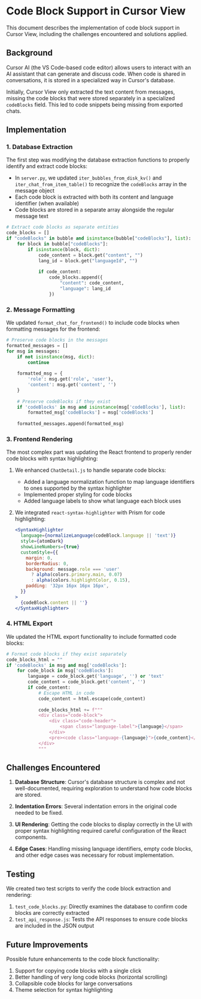 # Code Block Support in Cursor View

This document describes the implementation of code block support in Cursor View, including the challenges encountered and solutions applied.

## Background

Cursor AI (the VS Code-based code editor) allows users to interact with an AI assistant that can generate and discuss code. When code is shared in conversations, it is stored in a specialized way in Cursor's database.

Initially, Cursor View only extracted the text content from messages, missing the code blocks that were stored separately in a specialized `codeBlocks` field. This led to code snippets being missing from exported chats.

## Implementation

### 1. Database Extraction

The first step was modifying the database extraction functions to properly identify and extract code blocks:

- In `server.py`, we updated `iter_bubbles_from_disk_kv()` and `iter_chat_from_item_table()` to recognize the `codeBlocks` array in the message object
- Each code block is extracted with both its content and language identifier (when available)
- Code blocks are stored in a separate array alongside the regular message text

```python
# Extract code blocks as separate entities
code_blocks = []
if "codeBlocks" in bubble and isinstance(bubble["codeBlocks"], list):
    for block in bubble["codeBlocks"]:
        if isinstance(block, dict):
            code_content = block.get("content", "")
            lang_id = block.get("languageId", "")
            
            if code_content:
                code_blocks.append({
                    "content": code_content,
                    "language": lang_id
                })
```

### 2. Message Formatting

We updated `format_chat_for_frontend()` to include code blocks when formatting messages for the frontend:

```python
# Preserve code blocks in the messages
formatted_messages = []
for msg in messages:
    if not isinstance(msg, dict):
        continue
    
    formatted_msg = {
        'role': msg.get('role', 'user'),
        'content': msg.get('content', '')
    }
    
    # Preserve codeBlocks if they exist
    if 'codeBlocks' in msg and isinstance(msg['codeBlocks'], list):
        formatted_msg['codeBlocks'] = msg['codeBlocks']
    
    formatted_messages.append(formatted_msg)
```

### 3. Frontend Rendering

The most complex part was updating the React frontend to properly render code blocks with syntax highlighting:

1. We enhanced `ChatDetail.js` to handle separate code blocks:
   - Added a language normalization function to map language identifiers to ones supported by the syntax highlighter
   - Implemented proper styling for code blocks
   - Added language labels to show what language each block uses

2. We integrated `react-syntax-highlighter` with Prism for code highlighting:
   ```jsx
   <SyntaxHighlighter
     language={normalizeLanguage(codeBlock.language || 'text')}
     style={atomDark}
     showLineNumbers={true}
     customStyle={{
       margin: 0,
       borderRadius: 0,
       background: message.role === 'user' 
         ? alpha(colors.primary.main, 0.07) 
         : alpha(colors.highlightColor, 0.15),
       padding: '32px 16px 16px 16px',
     }}
   >
     {codeBlock.content || ''}
   </SyntaxHighlighter>
   ```

### 4. HTML Export

We updated the HTML export functionality to include formatted code blocks:

```python
# Format code blocks if they exist separately
code_blocks_html = ""
if 'codeBlocks' in msg and msg['codeBlocks']:
    for code_block in msg['codeBlocks']:
        language = code_block.get('language', '') or 'text'
        code_content = code_block.get('content', '')
        if code_content:
            # Escape HTML in code
            code_content = html.escape(code_content)
            
            code_blocks_html += f"""
            <div class="code-block">
                <div class="code-header">
                    <span class="language-label">{language}</span>
                </div>
                <pre><code class="language-{language}">{code_content}</code></pre>
            </div>
            """
```

## Challenges Encountered

1. **Database Structure**: Cursor's database structure is complex and not well-documented, requiring exploration to understand how code blocks are stored.

2. **Indentation Errors**: Several indentation errors in the original code needed to be fixed.

3. **UI Rendering**: Getting the code blocks to display correctly in the UI with proper syntax highlighting required careful configuration of the React components.

4. **Edge Cases**: Handling missing language identifiers, empty code blocks, and other edge cases was necessary for robust implementation.

## Testing

We created two test scripts to verify the code block extraction and rendering:

1. `test_code_blocks.py`: Directly examines the database to confirm code blocks are correctly extracted
2. `test_api_response.js`: Tests the API responses to ensure code blocks are included in the JSON output

## Future Improvements

Possible future enhancements to the code block functionality:

1. Support for copying code blocks with a single click
2. Better handling of very long code blocks (horizontal scrolling)
3. Collapsible code blocks for large conversations
4. Theme selection for syntax highlighting 